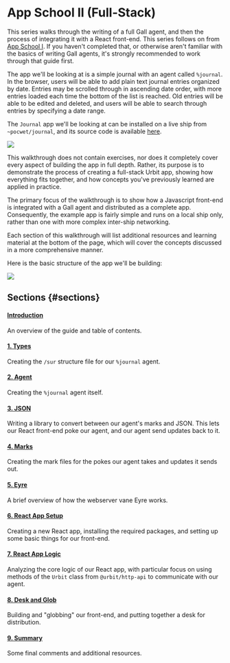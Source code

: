 # App School II (Full-Stack)

This series walks through the writing of a full Gall agent, and then the process of integrating it with a React front-end. This series follows on from [App School I](../app-school). If you haven't completed that, or otherwise aren't familiar with the basics of writing Gall agents, it's strongly recommended to work through that guide first.

The app we'll be looking at is a simple journal with an agent called `%journal`. In the browser, users will be able to add plain text journal entries organized by date. Entries may be scrolled through in ascending date order, with more entries loaded each time the bottom of the list is reached. Old entries will be able to be edited and deleted, and users will be able to search through entries by specifying a date range.

The `Journal` app we'll be looking at can be installed on a live ship from `~pocwet/journal`, and its source code is available [here](https://github.com/urbit/docs-examples/tree/main/journal-app).

![](https://media.urbit.org/guides/core/app-school-full-stack-guide/entries.png)

This walkthrough does not contain exercises, nor does it completely cover every aspect of building the app in full depth. Rather, its purpose is to demonstrate the process of creating a full-stack Urbit app, showing how everything fits together, and how concepts you've previously learned are applied in practice.

The primary focus of the walkthrough is to show how a Javascript front-end is integrated with a Gall agent and distributed as a complete app. Consequently, the example app is fairly simple and runs on a local ship only, rather than one with more complex inter-ship networking.

Each section of this walkthrough will list additional resources and learning material at the bottom of the page, which will cover the concepts discussed in a more comprehensive manner.

Here is the basic structure of the app we'll be building:

![](https://media.urbit.org/guides/core/app-school-full-stack-guide/journal-app-diagram.svg)

## Sections {#sections}

#### [Introduction](.)

An overview of the guide and table of contents.

#### [1. Types](1-types.md)

Creating the `/sur` structure file for our `%journal` agent.

#### [2. Agent](2-agent.md)

Creating the `%journal` agent itself.

#### [3. JSON](3-json.md)

Writing a library to convert between our agent's marks and JSON. This lets our React front-end poke our agent, and our agent send updates back to it.

#### [4. Marks](4-marks.md)

Creating the mark files for the pokes our agent takes and updates it sends out.

#### [5. Eyre](5-eyre.md)

A brief overview of how the webserver vane Eyre works.

#### [6. React App Setup](6-react-setup.md)

Creating a new React app, installing the required packages, and setting up some basic things for our front-end.

#### [7. React App Logic](7-app-logic.md)

Analyzing the core logic of our React app, with particular focus on using methods of the `Urbit` class from `@urbit/http-api` to communicate with our agent.

#### [8. Desk and Glob](8-desk.md)

Building and "globbing" our front-end, and putting together a desk for distribution.

#### [9. Summary](9-final.md)

Some final comments and additional resources.
